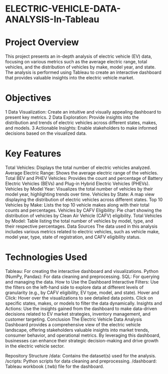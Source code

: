 # ELECTRIC-VEHICLE-DATA-ANALYSIS-In-Tableau

# Project Overview
This project presents an in-depth analysis of electric vehicle (EV) data, focusing on various metrics such as the average electric range, total vehicles, and the distribution of vehicles by make, model year, and state. The analysis is performed using Tableau to create an interactive dashboard that provides valuable insights into the electric vehicle market.

# Objectives
 1 Data Visualization: Create an intuitive and visually appealing dashboard to present key metrics.
 2 Data Exploration: Provide insights into the distribution and trends of electric vehicles across different states, makes, and models.
 3 Actionable Insights: Enable stakeholders to make informed decisions based on the visualized data.

# Key Features
Total Vehicles: Displays the total number of electric vehicles analyzed.
Average Electric Range: Shows the average electric range of the vehicles.
Total BEV and PHEV Vehicles: Provides the count and percentage of Battery Electric Vehicles (BEVs) and Plug-in Hybrid Electric Vehicles (PHEVs).
Vehicles by Model Year: Visualizes the total number of vehicles by their model year, highlighting trends over time.
Vehicles by State: A map view displaying the distribution of electric vehicles across different states.
Top 10 Vehicles by Make: Lists the top 10 vehicle makes along with their total counts and percentages.
Vehicles by CAFV Eligibility: Pie chart showing the distribution of vehicles by Clean Air Vehicle (CAFV) eligibility.
Total Vehicles by Model: Table listing the total number of vehicles by model, type, and their respective percentages.
Data Sources
The data used in this analysis includes various metrics related to electric vehicles, such as vehicle make, model year, type, state of registration, and CAFV eligibility status.

# Technologies Used
Tableau: For creating the interactive dashboard and visualizations.
Python (NumPy, Pandas): For data cleaning and preprocessing.
SQL: For querying and managing the data.
How to Use the Dashboard
Interactive Filters: Use the filters on the left-hand side to explore data at different levels of granularity (e.g., by CAFV eligibility, EV type, model, and state).
Hover and Click: Hover over the visualizations to see detailed data points. Click on specific states, makes, or models to filter the data dynamically.
Insights and Actions: Use the insights gained from the dashboard to make data-driven decisions related to EV market strategies, inventory management, and customer targeting.
Conclusion
The Electric Vehicle Data Analysis Dashboard provides a comprehensive view of the electric vehicle landscape, offering stakeholders valuable insights into market trends, consumer behavior, and operational metrics. By leveraging this dashboard, businesses can enhance their strategic decision-making and drive growth in the electric vehicle sector.

Repository Structure
/data: Contains the dataset(s) used for the analysis.
/scripts: Python scripts for data cleaning and preprocessing.
/dashboard: Tableau workbook (.twb) file for the dashboard.
